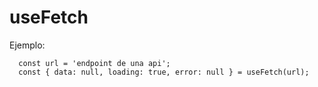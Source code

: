 # useFetch

Ejemplo:
```
  const url = 'endpoint de una api';
  const { data: null, loading: true, error: null } = useFetch(url);
  
```